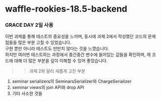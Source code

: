 # waffle-rookies-18.5-backend

### GRACE DAY 2일 사용

이번 과제를 통해 테스트의 중요성을 느끼며, 동시에 과제 2에서 작성했던 코드의 문제점들을 많은 부분 고칠 수 있었습니다.  
구현 뿐만 아니라 테스트도 만만치 않다는 것을 느꼈습니다.  
하지만 여러번 테스트하는 과정에서 중간중간 변수에 들어있는 값들을 확인하며, 제 코드에 대해 더 많은 부분을 깊이 이해할 수 있어 좋았습니다.

>> 과제 2와 달리 새롭게 고친 부분
1. seminar serializers의 SeminarsSerializer와 ChargeSerializer  
2. seminar views의 join API와 drop API  
3. 기타 사소한 것들  
